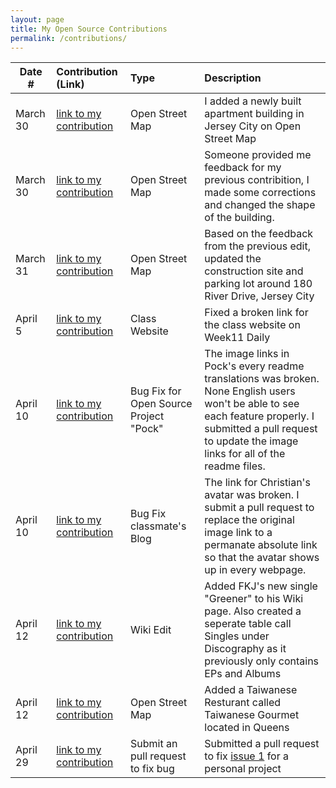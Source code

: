 ```yaml
---
layout: page
title: My Open Source Contributions
permalink: /contributions/
---
```


<!--
Type of the contribution should be "Wikipedia edit", "OpenStreet Map feature", "Documentation", "Course website", "Blog",
"Browser Add-on", etc.

The description should include a brief summary of what you did.

The link should bring us to a public page that shows your contribution. 

Replace the first row with your own contribution. 

-->





| Date #       | Contribution (Link)  | Type  | Description |
|---|:---|:---|:---|
| March 30   | [link to my contribution](https://www.openstreetmap.org/changeset/119127771)    | Open Street Map    |   I added a newly built apartment building in Jersey City on Open Street Map    |
| March 30    |  [link to my contribution](https://www.openstreetmap.org/changeset/119137062) |   Open Street Map  |   Someone provided me feedback for my previous contribition, I made some corrections and changed the shape of the building.   |
|  March 31   | [link to my contribution](https://www.openstreetmap.org/changeset/119182634)   |    Open Street Map   | Based on the feedback from the previous edit, updated the construction site and parking lot around 180 River Drive, Jersey City |
|  April 5   | [link to my contribution](https://github.com/joannakl/ossd/pull/25)   |  Class Website   | Fixed a broken link for the class website on Week11 Daily |
|  April 10   | [link to my contribution](https://github.com/pock/pock/pull/570)   |  Bug Fix for Open Source Project "Pock"   | The image links in Pock's every readme translations was broken. None English users won't be able to see each feature properly. I submitted a pull request to update the image links for all of the readme files.|
|  April 10   | [link to my contribution](https://github.com/ossd-sp22/HaveACookie-weekly/pull/1)   |  Bug Fix classmate's Blog  | The link for Christian's avatar was broken. I submit a pull request to replace the original image link to a permanate absolute link so that the avatar shows up in every webpage.|
|  April 12   | [link to my contribution](https://en.wikipedia.org/w/index.php?title=French_Kiwi_Juice&diff=prev&oldid=1082353056)   |  Wiki Edit  | Added FKJ's new single "Greener" to his Wiki page. Also created a seperate table call Singles under Discography as it previously only contains EPs and Albums |
|  April 12   | [link to my contribution](https://www.openstreetmap.org/changeset/119635587)   |  Open Street Map  | Added a Taiwanese Resturant called Taiwanese Gourmet located in Queens |
|  April 29   | [link to my contribution](https://github.com/ahr9n/cs50w-mail/pull/3)   |  Submit an pull request to fix bug  | Submitted a pull request to fix [issue 1](https://github.com/ahr9n/cs50w-mail/issues/1) for a personal project |









